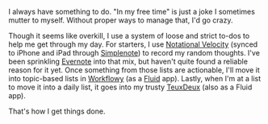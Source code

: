 

I always have something to do. "In my free time" is just a joke I sometimes mutter to myself. Without proper
ways to manage that, I'd go crazy.

Though it seems like overkill, I use a system of loose and strict to-dos to help me get through my day. For
starters, I use [Notational Velocity](http://notational.net/) (synced to iPhone and iPad through
[Simplenote](http://simplenoteapp.com/)) to record my random thoughts. I've been sprinkling
[Evernote](http://www.evernote.com/) into that mix, but haven't quite found a reliable reason for it yet. Once
something from those lists are actionable, I'll move it into topic-based lists in
[Workflowy](https://workflowy.com/) (as a [Fluid](http://fluidapp.com/) app). Lastly, when I'm at a list to
move it into a daily list, it goes into my trusty [TeuxDeux](http://teuxdeux.com/) (also as a Fluid app).

That's how I get things done.